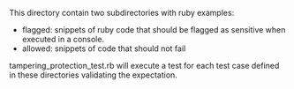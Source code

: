 This directory contain two subdirectories with ruby examples:

- flagged: snippets of ruby code that should be flagged as sensitive when executed in a
  console.
- allowed: snippets of code that should not fail

tampering_protection_test.rb will execute a test for each test case defined in these
directories validating the expectation.